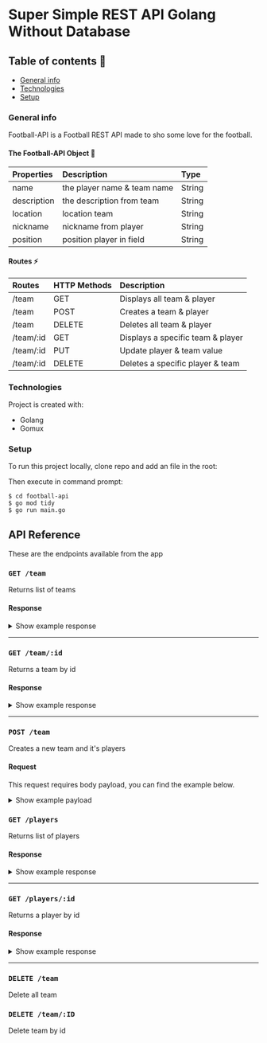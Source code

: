 
# Super Simple REST API Golang Without Database

## Table of contents 👀
* [General info](#general-info)
* [Technologies](#technologies)
* [Setup](#setup)


### General info
 Football-API is a Football REST API made to sho some love for the football.

#### The Football-API Object 🍵
| Properties | Description | Type  |
|:----------- |:---------------|:--------|
|name| the player name & team name | String| 
|description| the description from team | String |
|location| location team | String | 
|nickname| nickname from player |String | 
|position| position player in field | String| 


#### Routes ⚡
| Routes | HTTP Methods| Description
|:------- |:---------------|:--------------
| /team     | GET                  | Displays all team & player
| /team      | POST               | Creates a team & player
| /team      | DELETE            | Deletes all team & player
|/team/:id| GET     | Displays a specific team & player
|/team/:id| PUT  | Update player & team value
|/team/:id| DELETE | Deletes a specific player & team
	
### Technologies
Project is created with:

* Golang
* Gomux

### Setup
To run this project locally, clone repo and add an file in the root:

Then execute in command prompt:
```
$ cd football-api
$ go mod tidy
$ go run main.go
```
## API Reference

These are the endpoints available from the app

### `GET /team`

Returns list of teams 

#### Response

<details><summary>Show example response</summary>
<p>

```json
{
  "meta": {
    "code": 200
  },
  "data": [
    {
      "id": "5f6a5d6129b2289c40b7444b",
      "name": "AC Milan 2",
      "description": "some-description",
      "location": "Italy",
      "players": [
        {
          "id": "5f6a5d6129b2289c40b74448",
          "name": "John Doe 1",
          "nickname": "Lolo",
          "position": "forward",
          "created_at": "2020-09-22T20:24:01.872Z"
        }
      ],
      "created_at": "2020-09-22T20:24:01.846Z"
    }
  ]
}
```

</p>
</details>

---

### `GET /team/:id`

Returns a team by id

#### Response

<details><summary>Show example response</summary>
<p>

```json
{
  "meta": {
    "code": 200
  },
  "data": {
    "id": "5f6a5d6129b2289c40b7444b",
    "name": "AC Milan 2",
    "description": "some-description",
    "location": "Italy",
    "players": [
      {
        "id": "5f6a5d6129b2289c40b74448",
        "name": "John Doe 1",
        "nickname": "Lolo",
        "position": "forward",
        "created_at": "2020-09-22T20:24:01.872Z"
      }
    ],
    "created_at": "2020-09-22T20:24:01.846Z"
  }
}
```

</p>
</details>

---

### `POST /team`

Creates a new team and it's players

#### Request 

This request requires body payload, you can find the example below.

<details><summary>Show example payload</summary>
<p>

```json
{
  "id":"4",
  "name": "AC Milan 2",
  "description": "some-description",
  "location": "Italy",
  "players": [
    {
      "id":"3",
      "name": "John Doe 1",
      "nickname": "Lolo",
      "position": "forward"
    }
  ]
}
```
</p>
</details>


### `GET /players`

Returns list of players 

#### Response

<details><summary>Show example response</summary>
<p>

```json
{
  "meta": {
    "code": 200
  },
  "data": [
    {
      "id": "5f6a5c31d7c451c369802c02",
      "name": "John Doe 1",
      "nickname": "Lolo",
      "position": "forward",
      "created_at": "2020-09-22T20:18:57.957Z"
    }
  ]
}
```

</p>
</details>

---


### `GET /players/:id`

Returns a player by id

#### Response

<details><summary>Show example response</summary>
<p>

```json
{
  "meta": {
    "code": 200
  },
  "data": {
    "id": "5f6a5c31d7c451c369802c02",
    "name": "John Doe 1",
    "nickname": "Lolo",
    "position": "forward",
    "created_at": "2020-09-22T20:18:57.957Z"
  }
}
```

</p>
</details>

---

### `DELETE /team`

Delete all team
	
### `DELETE /team/:ID`

Delete team by id